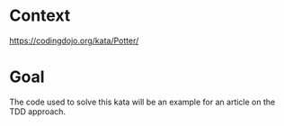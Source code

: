 # Context

https://codingdojo.org/kata/Potter/

# Goal 

The code used to solve this kata will be an example for an article on the TDD approach.
